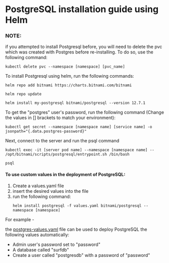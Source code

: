 # PostgreSQL installation guide using Helm
### NOTE:
if you attempted to install Postgresql before, you will need to delete the pvc  
which was created with Postgres before re-installing. To do so, use the following command:
```
kubectl delete pvc --namespace [namespace] [pvc_name]
```

To install Postgresql using helm, run the following commands:
```
helm repo add bitnami https://charts.bitnami.com/bitnami

helm repo update

helm install my-postgresql bitnami/postgresql --version 12.7.1
```
To get the "postgres" user's password, run the following command (Change the values in [] brackets to match your environment):
```
kubectl get secret --namespace [namespace name] [service name] -o jsonpath="{.data.postgres-password}"
```
Next, connect to the server and run the psql command
```
kubectl exec -it [server pod name] --namespace [namespace name] -- /opt/bitnami/scripts/postgresql/entrypoint.sh /bin/bash

psql 
```

#### To use custom values in the deployment of PostgreSQL:
1. Create a values.yaml file
2. insert the desired values into the file
3. run the following command:
    ```
    helm install postgresql -f values.yaml bitnami/postgresql --namespace [namespace]
    ```
For example -  

the [postgres-values.yaml](https://gitlab.com/sela-1090/students/lioratari/infrastructure_sg/database/-/blob/main/postgres-values.yaml?ref_type=heads) file can be used to deploy PostgreSQL the following values automatically:  
- Admin user's password set to "password"  
- A database called "surfdb"  
- Create a user called "postgresdb" with a password of "password"  
